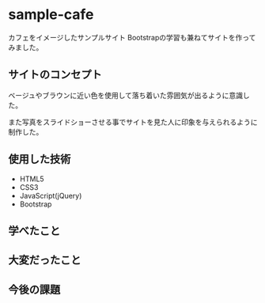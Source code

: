 # sample-cafe
カフェをイメージしたサンプルサイト
Bootstrapの学習も兼ねてサイトを作ってみました。

## サイトのコンセプト
ベージュやブラウンに近い色を使用して落ち着いた雰囲気が出るように意識した。

また写真をスライドショーさせる事でサイトを見た人に印象を与えられるように制作した。

## 使用した技術
* HTML5
* CSS3
* JavaScript(jQuery)
* Bootstrap

## 学べたこと

## 大変だったこと

## 今後の課題
